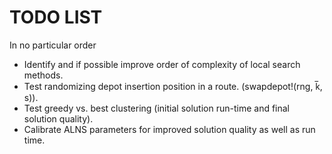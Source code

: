 # TODO LIST

In no particular order
- Identify and if possible improve order of complexity of local search methods.
- Test randomizing depot insertion position in a route. (swapdepot!(rng, k̅, s)).
- Test greedy vs. best clustering (initial solution run-time and final solution quality).
- Calibrate ALNS parameters for improved solution quality as well as run time.